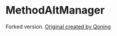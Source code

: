 # MethodAltManager

Forked version. [Original created by Qoning](https://wow.curseforge.com/projects/method-alt-manager)
